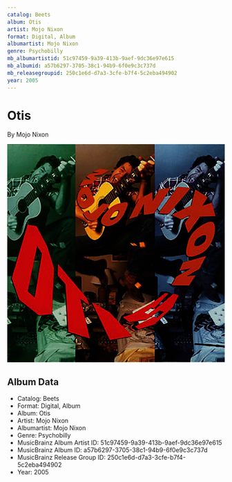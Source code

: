 ```yaml
---
catalog: Beets
album: Otis
artist: Mojo Nixon
format: Digital, Album
albumartist: Mojo Nixon
genre: Psychobilly
mb_albumartistid: 51c97459-9a39-413b-9aef-9dc36e97e615
mb_albumid: a57b6297-3705-38c1-94b9-6f0e9c3c737d
mb_releasegroupid: 250c1e6d-d7a3-3cfe-b7f4-5c2eba494902
year: 2005
---
```


# Otis

By Mojo Nixon

![](../../assets/beetscovers/Mojo_Nixon-Otis.jpg)

## Album Data

- Catalog: Beets
- Format: Digital, Album
- Album: Otis
- Artist: Mojo Nixon
- Albumartist: Mojo Nixon
- Genre: Psychobilly
- MusicBrainz Album Artist ID: 51c97459-9a39-413b-9aef-9dc36e97e615
- MusicBrainz Album ID: a57b6297-3705-38c1-94b9-6f0e9c3c737d
- MusicBrainz Release Group ID: 250c1e6d-d7a3-3cfe-b7f4-5c2eba494902
- Year: 2005

